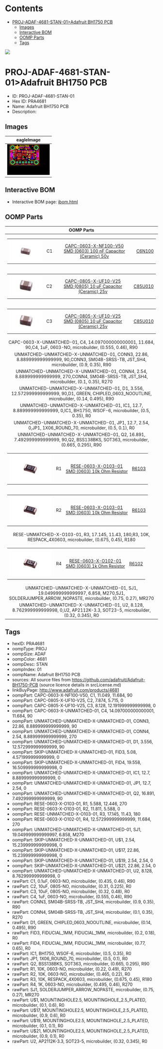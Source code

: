 



Contents
========

* [PROJ-ADAF-4681-STAN-01>Adafruit BH1750 PCB](#proj-adaf-4681-stan-01adafruit-bh1750-pcb)
	* [Images](#images)
	* [Interactive BOM](#interactive-bom)
	* [OOMP Parts](#oomp-parts)
	* [Tags](#tags)
  
![][im]
# PROJ-ADAF-4681-STAN-01>Adafruit BH1750 PCB

- ID: PROJ-ADAF-4681-STAN-01
- Hex ID: PRA4681
- Name: Adafruit BH1750 PCB
- Description: 

## Images
  
  

|eagleImage|
| :---: |
|[![eagleImage](eagleImage_140.png)](eagleImage_600.png)|

## Interactive BOM

- Interactive BOM page: [ibom.html](kicad/bom/ibom.html)

## OOMP Parts
  

|OOMP Parts|
| :---: |
|<table><tr><td>![CAPC-0603-X-NF100-V50](https://raw.githubusercontent.com/oomlout/oomlout_OOMP_parts/main/CAPC-0603-X-NF100-V50/image_140.jpg)</td><td> C1</td><td>[CAPC-0603-X-NF100-V50<br>SMD (0603) 100 nF Capacitor (Ceramic) 50v](https://github.com/oomlout/oomlout_OOMP_parts/tree/main/CAPC-0603-X-NF100-V50/)</td><td>[C6N100](https://github.com/oomlout/oomlout_OOMP_parts/tree/main/CAPC-0603-X-NF100-V50/)</td></tr></table>|
|<table><tr><td>![CAPC-0805-X-UF10-V25](https://raw.githubusercontent.com/oomlout/oomlout_OOMP_parts/main/CAPC-0805-X-UF10-V25/image_140.jpg)</td><td> C2</td><td>[CAPC-0805-X-UF10-V25<br>SMD (0805) 10 uF Capacitor (Ceramic) 25v](https://github.com/oomlout/oomlout_OOMP_parts/tree/main/CAPC-0805-X-UF10-V25/)</td><td>[C85U010](https://github.com/oomlout/oomlout_OOMP_parts/tree/main/CAPC-0805-X-UF10-V25/)</td></tr></table>|
|<table><tr><td>![CAPC-0805-X-UF10-V25](https://raw.githubusercontent.com/oomlout/oomlout_OOMP_parts/main/CAPC-0805-X-UF10-V25/image_140.jpg)</td><td> C3</td><td>[CAPC-0805-X-UF10-V25<br>SMD (0805) 10 uF Capacitor (Ceramic) 25v](https://github.com/oomlout/oomlout_OOMP_parts/tree/main/CAPC-0805-X-UF10-V25/)</td><td>[C85U010](https://github.com/oomlout/oomlout_OOMP_parts/tree/main/CAPC-0805-X-UF10-V25/)</td></tr></table>|
|CAPC-0603-X-UNMATCHED-01, C4, 14.097000000000001, 11.684, 90,C4, 1uF, 0603-NO, microbuilder, (0.555, 0.46), R90|
|UNMATCHED-UNMATCHED-X-UNMATCHED-01, CONN3, 22.86, 8.889999999999999, 90,CONN3, SM04B-SRSS-TB, JST_SH4, microbuilder, (0.9, 0.35), R90|
|UNMATCHED-UNMATCHED-X-UNMATCHED-01, CONN4, 2.54, 8.889999999999999, 270,CONN4, SM04B-SRSS-TB, JST_SH4, microbuilder, (0.1, 0.35), R270|
|UNMATCHED-UNMATCHED-X-UNMATCHED-01, D1, 3.556, 12.572999999999999, 90,D1, GREEN, CHIPLED_0603_NOOUTLINE, microbuilder, (0.14, 0.495), R90|
|UNMATCHED-UNMATCHED-X-UNMATCHED-01, IC1, 12.7, 8.889999999999999, 0,IC1, BH1750, WSOF-6, microbuilder, (0.5, 0.35), R0|
|UNMATCHED-UNMATCHED-X-UNMATCHED-01, JP1, 12.7, 2.54, 0,JP1, 1X06_ROUND_70, microbuilder, (0.5, 0.1), R0|
|UNMATCHED-UNMATCHED-X-UNMATCHED-01, Q2, 16.891, 7.492999999999999, 90,Q2, BSS138BKS, SOT363, microbuilder, (0.665, 0.295), R90|
|<table><tr><td>![RESE-0603-X-O103-01](https://raw.githubusercontent.com/oomlout/oomlout_OOMP_parts/main/RESE-0603-X-O103-01/image_140.jpg)</td><td> R1</td><td>[RESE-0603-X-O103-01<br>SMD (0603) 10k Ohm Resistor](https://github.com/oomlout/oomlout_OOMP_parts/tree/main/RESE-0603-X-O103-01/)</td><td>[R6103](https://github.com/oomlout/oomlout_OOMP_parts/tree/main/RESE-0603-X-O103-01/)</td></tr></table>|
|<table><tr><td>![RESE-0603-X-O103-01](https://raw.githubusercontent.com/oomlout/oomlout_OOMP_parts/main/RESE-0603-X-O103-01/image_140.jpg)</td><td> R2</td><td>[RESE-0603-X-O103-01<br>SMD (0603) 10k Ohm Resistor](https://github.com/oomlout/oomlout_OOMP_parts/tree/main/RESE-0603-X-O103-01/)</td><td>[R6103](https://github.com/oomlout/oomlout_OOMP_parts/tree/main/RESE-0603-X-O103-01/)</td></tr></table>|
|RESE-UNMATCHED-X-O103-01, R3, 17.145, 11.43, 180,R3, 10K, RESPACK_4X0603, microbuilder, (0.675, 0.45), R180|
|<table><tr><td>![RESE-0603-X-O102-01](https://raw.githubusercontent.com/oomlout/oomlout_OOMP_parts/main/RESE-0603-X-O102-01/image_140.jpg)</td><td> R4</td><td>[RESE-0603-X-O102-01<br>SMD (0603) 1k Ohm Resistor](https://github.com/oomlout/oomlout_OOMP_parts/tree/main/RESE-0603-X-O102-01/)</td><td>[R6102](https://github.com/oomlout/oomlout_OOMP_parts/tree/main/RESE-0603-X-O102-01/)</td></tr></table>|
|UNMATCHED-UNMATCHED-X-UNMATCHED-01, SJ1, 19.049999999999997, 6.858, M270,SJ1, SOLDERJUMPER_ARROW_NOPASTE, microbuilder, (0.75, 0.27), MR270|
|UNMATCHED-UNMATCHED-X-UNMATCHED-01, U2, 8.128, 8.762999999999998, 0,U2, AP2112K-3.3, SOT23-5, microbuilder, (0.32, 0.345), R0|

## Tags

- hexID: PRA4681
- oompType: PROJ
- oompSize: ADAF
- oompColor: 4681
- oompDesc: STAN
- oompIndex: 01
- oompName: Adafruit BH1750 PCB
- sources: All source files from https://github.com/adafruit/Adafruit-BH1750-PCB (source licence details in srcLicense.md)
- linkBuyPage: http://www.adafruit.com/products/4681
- oompPart: CAPC-0603-X-NF100-V50, C1, 11.049, 11.684, 90
- oompPart: CAPC-0805-X-UF10-V25, C2, 7.874, 5.715, 0
- oompPart: CAPC-0805-X-UF10-V25, C3, 8.128, 12.191999999999998, 0
- oompPart: CAPC-0603-X-UNMATCHED-01, C4, 14.097000000000001, 11.684, 90
- oompPart: UNMATCHED-UNMATCHED-X-UNMATCHED-01, CONN3, 22.86, 8.889999999999999, 90
- oompPart: UNMATCHED-UNMATCHED-X-UNMATCHED-01, CONN4, 2.54, 8.889999999999999, 270
- oompPart: UNMATCHED-UNMATCHED-X-UNMATCHED-01, D1, 3.556, 12.572999999999999, 90
- oompPart: SKIP-UNMATCHED-X-UNMATCHED-01, FID3, 5.08, 4.571999999999999, 0
- oompPart: SKIP-UNMATCHED-X-UNMATCHED-01, FID4, 19.558, 16.509999999999998, 0
- oompPart: UNMATCHED-UNMATCHED-X-UNMATCHED-01, IC1, 12.7, 8.889999999999999, 0
- oompPart: UNMATCHED-UNMATCHED-X-UNMATCHED-01, JP1, 12.7, 2.54, 0
- oompPart: UNMATCHED-UNMATCHED-X-UNMATCHED-01, Q2, 16.891, 7.492999999999999, 90
- oompPart: RESE-0603-X-O103-01, R1, 5.588, 12.446, 270
- oompPart: RESE-0603-X-O103-01, R2, 11.811, 5.588, 0
- oompPart: RESE-UNMATCHED-X-O103-01, R3, 17.145, 11.43, 180
- oompPart: RESE-0603-X-O102-01, R4, 12.572999999999999, 11.684, 270
- oompPart: UNMATCHED-UNMATCHED-X-UNMATCHED-01, SJ1, 19.049999999999997, 6.858, M270
- oompPart: SKIP-UNMATCHED-X-UNMATCHED-01, U$1, 2.54, 15.239999999999998, 0
- oompPart: SKIP-UNMATCHED-X-UNMATCHED-01, U$17, 22.86, 15.239999999999998, 0
- oompPart: SKIP-UNMATCHED-X-UNMATCHED-01, U$19, 2.54, 2.54, 0
- oompPart: SKIP-UNMATCHED-X-UNMATCHED-01, U$21, 22.86, 2.54, 0
- oompPart: UNMATCHED-UNMATCHED-X-UNMATCHED-01, U2, 8.128, 8.762999999999998, 0
- rawPart: C1, 0.1uF, 0603-NO, microbuilder, (0.435, 0.46), R90
- rawPart: C2, 10uF, 0805-NO, microbuilder, (0.31, 0.225), R0
- rawPart: C3, 10uF, 0805-NO, microbuilder, (0.32, 0.48), R0
- rawPart: C4, 1uF, 0603-NO, microbuilder, (0.555, 0.46), R90
- rawPart: CONN3, SM04B-SRSS-TB, JST_SH4, microbuilder, (0.9, 0.35), R90
- rawPart: CONN4, SM04B-SRSS-TB, JST_SH4, microbuilder, (0.1, 0.35), R270
- rawPart: D1, GREEN, CHIPLED_0603_NOOUTLINE, microbuilder, (0.14, 0.495), R90
- rawPart: FID3, FIDUCIAL_1MM, FIDUCIAL_1MM, microbuilder, (0.2, 0.18), R0
- rawPart: FID4, FIDUCIAL_1MM, FIDUCIAL_1MM, microbuilder, (0.77, 0.65), R0
- rawPart: IC1, BH1750, WSOF-6, microbuilder, (0.5, 0.35), R0
- rawPart: JP1, 1X06_ROUND_70, microbuilder, (0.5, 0.1), R0
- rawPart: Q2, BSS138BKS, SOT363, microbuilder, (0.665, 0.295), R90
- rawPart: R1, 10K, 0603-NO, microbuilder, (0.22, 0.49), R270
- rawPart: R2, 10K, 0603-NO, microbuilder, (0.465, 0.22), R0
- rawPart: R3, 10K, RESPACK_4X0603, microbuilder, (0.675, 0.45), R180
- rawPart: R4, 1K, 0603-NO, microbuilder, (0.495, 0.46), R270
- rawPart: SJ1, SOLDERJUMPER_ARROW_NOPASTE, microbuilder, (0.75, 0.27), MR270
- rawPart: U$1, MOUNTINGHOLE2.5, MOUNTINGHOLE_2.5_PLATED, microbuilder, (0.1, 0.6), R0
- rawPart: U$17, MOUNTINGHOLE2.5, MOUNTINGHOLE_2.5_PLATED, microbuilder, (0.9, 0.6), R0
- rawPart: U$19, MOUNTINGHOLE2.5, MOUNTINGHOLE_2.5_PLATED, microbuilder, (0.1, 0.1), R0
- rawPart: U$21, MOUNTINGHOLE2.5, MOUNTINGHOLE_2.5_PLATED, microbuilder, (0.9, 0.1), R0
- rawPart: U2, AP2112K-3.3, SOT23-5, microbuilder, (0.32, 0.345), R0



[im]: eagleImage_450.png
